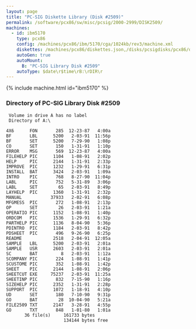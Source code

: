 ```yaml
---
layout: page
title: "PC-SIG Diskette Library (Disk #2509)"
permalink: /software/pcx86/sw/misc/pcsig/2000-2999/DISK2509/
machines:
  - id: ibm5170
    type: pcx86
    config: /machines/pcx86/ibm/5170/cga/1024kb/rev3/machine.xml
    diskettes: /machines/pcx86/diskettes.json,/disks/pcsigdisks/pcx86/diskettes.json
    autoGen: true
    autoMount:
      B: "PC-SIG Library Disk #2509"
    autoType: $date\r$time\rB:\rDIR\r
---
```


{% include machine.html id="ibm5170" %}

### Directory of PC-SIG Library Disk #2509

     Volume in drive A has no label
     Directory of A:\

    4X6      FON       285  12-23-87   4:00a
    BF       LBL      5200   2-03-91  11:56p
    BF       SET      5200   7-29-90   1:08p
    CO       SET       150   1-31-91   1:10p
    ERROR    MSG       569  12-23-87   4:00a
    FILEHELP PIC      1104   1-08-91   2:02p
    HELP     PIC      2144   1-31-91   2:33p
    IMPROVE  PIC      1232   1-29-91   6:31p
    INSTALL  BAT      3424   2-03-91   1:09a
    INTRO    PIC       768   8-27-90  11:04p
    LABL     PIC       752   5-31-89   3:06p
    LABL     SET        65   2-03-91   8:49p
    LAYHELP  PIC      1360   1-31-91   2:32p
    MANUAL           37933   2-02-91   6:08p
    MFGMESS  PIC       272   1-08-91   2:13p
    OP       SET        26   2-03-91   1:21a
    OPERATIO PIC      1152   1-08-91   1:40p
    ORDCOM   PIC      1536   1-29-91   6:32p
    PARTHELP PIC      1136   8-04-90   5:36p
    PDINTRO  PIC      1184   2-03-91   8:42p
    PDSHEET  PIC       496   9-26-90   6:25p
    README            2518   2-04-91  12:05a
    SAMPLE   LBL      5200   2-03-91   2:01a
    SAMPLE   USR      2603   2-03-91   2:01a
    SC       BAT         8   2-03-91   1:12a
    SCOMPANY PIC       224   1-08-91   1:41p
    SCUSTOME PIC       352   1-08-91   1:42p
    SHEET    PIC      2144   1-08-91   2:06p
    SHEETCUT EXE     75237   2-03-91  11:25a
    SHEETINP PIC       832   7-15-90   1:16p
    SIZEHELP PIC      2352   1-31-91   2:28p
    SUPPORT  PIC      1072   1-18-91   4:10p
    UD       SET       180   7-10-90   9:31p
    GO       BAT        28  10-04-90   5:21a
    FILE2509 TXT      2147   3-28-91   4:55p
    GO       TXT       848   1-01-80   1:01a
           36 file(s)     161733 bytes
                          134144 bytes free
